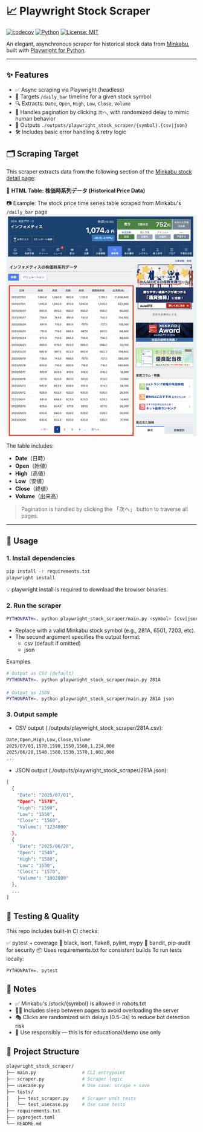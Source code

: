 # 📈 Playwright Stock Scraper

[![codecov](https://codecov.io/gh/ph-piment/scraping-sandbox/graph/badge.svg?token=ejJtwle3T4)](https://codecov.io/gh/ph-piment/scraping-sandbox)
[![Python](https://img.shields.io/badge/python-3.13%2B-blue.svg)](https://www.python.org/)
[![License: MIT](https://img.shields.io/badge/License-MIT-green.svg)](LICENSE)

An elegant, asynchronous scraper for historical stock data from [Minkabu](https://minkabu.jp/), built with [Playwright for Python](https://playwright.dev/python/).

---

## ✨ Features

- ✅ Async scraping via Playwright (headless)
- 📄 Targets `/daily_bar` timeline for a given stock symbol
- 🔍 Extracts: `Date`, `Open`, `High`, `Low`, `Close`, `Volume`
- 🔁 Handles pagination by clicking `次へ`, with randomized delay to mimic human behavior
- 💾 Outputs `./outputs/playwright_stock_scraper/{symbol}.{csv|json}`
- 🛠 Includes basic error handling & retry logic

## 🗂 Scraping Target

This scraper extracts data from the following section of the [Minkabu stock detail page](https://minkabu.jp/stock/{symbol}/daily_bar):

📍 **HTML Table: 株価時系列データ (Historical Price Data)**

📷 Example: The stock price time series table scraped from Minkabu's `/daily_bar` page
![minkabu_price_table](./docs/minkabu_table_sample.png)

The table includes:
- **Date**（日時）
- **Open**（始値）
- **High**（高値）
- **Low**（安値）
- **Close**（終値）
- **Volume**（出来高）

> Pagination is handled by clicking the 「次へ」 button to traverse all pages.

---

## 🚀 Usage

### 1. Install dependencies

```bash
pip install -r requirements.txt
playwright install
```

💡 playwright install is required to download the browser binaries.

### 2. Run the scraper
```bash
PYTHONPATH=. python playwright_stock_scraper/main.py <symbol> [csv|json]
```
- Replace <symbol> with a valid Minkabu stock symbol (e.g., 281A, 6501, 7203, etc).
- The second argument specifies the output format:
  - csv (default if omitted)
  - json

Examples
```bash
# Output as CSV (default)
PYTHONPATH=. python playwright_stock_scraper/main.py 281A

# Output as JSON
PYTHONPATH=. python playwright_stock_scraper/main.py 281A json
```

### 3. Output sample

- CSV output (./outputs/playwright_stock_scraper/281A.csv):

```bash
Date,Open,High,Low,Close,Volume
2025/07/01,1570,1590,1550,1560,1,234,000
2025/06/28,1540,1580,1530,1570,1,002,000
...
```

- JSON output (./outputs/playwright_stock_scraper/281A.json):

```bash
[
  {
    "Date": "2025/07/01",
    "Open": "1570",
    "High": "1590",
    "Low": "1550",
    "Close": "1560",
    "Volume": "1234000"
  },
  {
    "Date": "2025/06/28",
    "Open": "1540",
    "High": "1580",
    "Low": "1530",
    "Close": "1570",
    "Volume": "1002000"
  },
  ...
]
```

## 🧪 Testing & Quality

This repo includes built-in CI checks:

✅ pytest + coverage
🎨 black, isort, flake8, pylint, mypy
🔐 bandit, pip-audit for security
📦 Uses requirements.txt for consistent builds
To run tests locally:

```
PYTHONPATH=. pytest
```

## 📄 Notes

- ✅ Minkabu's /stock/{symbol} is allowed in robots.txt
- 🧘‍♂️ Includes sleep between pages to avoid overloading the server
- 🎭 Clicks are randomized with delays (0.5–3s) to reduce bot detection risk
- 🚫 Use responsibly — this is for educational/demo use only

## 📂 Project Structure

```bash
playwright_stock_scraper/
├── main.py                 # CLI entrypoint
├── scraper.py              # Scraper logic
├── usecase.py              # Use case: scrape + save
├── tests/
│   ├── test_scraper.py     # Scraper unit tests
│   └── test_usecase.py     # Use case tests
├── requirements.txt
├── pyproject.toml
└── README.md
```
